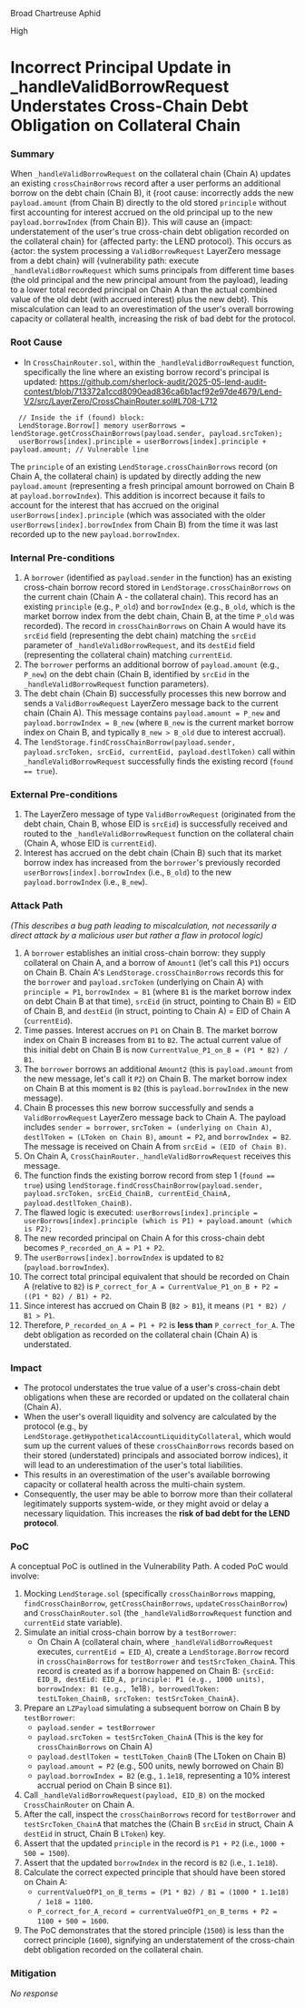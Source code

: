 Broad Chartreuse Aphid

High

# Incorrect Principal Update in _handleValidBorrowRequest Understates Cross-Chain Debt Obligation on Collateral Chain

### Summary

When `_handleValidBorrowRequest` on the collateral chain (Chain A) updates an existing `crossChainBorrows` record after a user performs an additional borrow on the debt chain (Chain B), it {root cause: incorrectly adds the new `payload.amount` (from Chain B) directly to the old stored `principle` without first accounting for interest accrued on the old principal up to the new `payload.borrowIndex` (from Chain B)}. This will cause an {impact: understatement of the user's true cross-chain debt obligation recorded on the collateral chain} for {affected party: the LEND protocol}. This occurs as {actor: the system processing a `ValidBorrowRequest` LayerZero message from a debt chain} will {vulnerability path: execute `_handleValidBorrowRequest` which sums principals from different time bases (the old principal and the new principal amount from the payload), leading to a lower total recorded principal on Chain A than the actual combined value of the old debt (with accrued interest) plus the new debt}. This miscalculation can lead to an overestimation of the user's overall borrowing capacity or collateral health, increasing the risk of bad debt for the protocol.


### Root Cause

- In `CrossChainRouter.sol`, within the `_handleValidBorrowRequest` function, specifically the line where an existing borrow record's principal is updated: https://github.com/sherlock-audit/2025-05-lend-audit-contest/blob/713372a1ccd8090ead836ca6b1acf92e97de4679/Lend-V2/src/LayerZero/CrossChainRouter.sol#L708-L712

```solidity
  // Inside the if (found) block:
  LendStorage.Borrow[] memory userBorrows = lendStorage.getCrossChainBorrows(payload.sender, payload.srcToken);
  userBorrows[index].principle = userBorrows[index].principle + payload.amount; // Vulnerable line
```

The `principle` of an existing `LendStorage.crossChainBorrows` record (on Chain A, the collateral chain) is updated by directly adding the new `payload.amount` (representing a fresh principal amount borrowed on Chain B at `payload.borrowIndex`). This addition is incorrect because it fails to account for the interest that has accrued on the original `userBorrows[index].principle` (which was associated with the older `userBorrows[index].borrowIndex` from Chain B) from the time it was last recorded up to the new `payload.borrowIndex`.

### Internal Pre-conditions

1.  A `borrower` (identified as `payload.sender` in the function) has an existing cross-chain borrow record stored in `LendStorage.crossChainBorrows` on the current chain (Chain A - the collateral chain). This record has an existing `principle` (e.g., `P_old`) and `borrowIndex` (e.g., `B_old`, which is the market borrow index from the debt chain, Chain B, at the time `P_old` was recorded). The record in `crossChainBorrows` on Chain A would have its `srcEid` field (representing the debt chain) matching the `srcEid` parameter of `_handleValidBorrowRequest`, and its `destEid` field (representing the collateral chain) matching `currentEid`.
2.  The `borrower` performs an additional borrow of `payload.amount` (e.g., `P_new`) on the debt chain (Chain B, identified by `srcEid` in the `_handleValidBorrowRequest` function parameters).
3.  The debt chain (Chain B) successfully processes this new borrow and sends a `ValidBorrowRequest` LayerZero message back to the current chain (Chain A). This message contains `payload.amount = P_new` and `payload.borrowIndex = B_new` (where `B_new` is the current market borrow index on Chain B, and typically `B_new > B_old` due to interest accrual).
4.  The `lendStorage.findCrossChainBorrow(payload.sender, payload.srcToken, srcEid, currentEid, payload.destlToken)` call within `_handleValidBorrowRequest` successfully finds the existing record (`found == true`).


### External Pre-conditions

1.  The LayerZero message of type `ValidBorrowRequest` (originated from the debt chain, Chain B, whose EID is `srcEid`) is successfully received and routed to the `_handleValidBorrowRequest` function on the collateral chain (Chain A, whose EID is `currentEid`).
2.  Interest has accrued on the debt chain (Chain B) such that its market borrow index has increased from the `borrower`'s previously recorded `userBorrows[index].borrowIndex` (i.e., `B_old`) to the new `payload.borrowIndex` (i.e., `B_new`).


### Attack Path

*(This describes a bug path leading to miscalculation, not necessarily a direct attack by a malicious user but rather a flaw in protocol logic)*
1.  A `borrower` establishes an initial cross-chain borrow: they supply collateral on Chain A, and a borrow of `Amount1` (let's call this `P1`) occurs on Chain B. Chain A's `LendStorage.crossChainBorrows` records this for the `borrower` and `payload.srcToken` (underlying on Chain A) with `principle = P1`, `borrowIndex = B1` (where `B1` is the market borrow index on debt Chain B at that time), `srcEid` (in struct, pointing to Chain B) = EID of Chain B, and `destEid` (in struct, pointing to Chain A) = EID of Chain A (`currentEid`).
2.  Time passes. Interest accrues on `P1` on Chain B. The market borrow index on Chain B increases from `B1` to `B2`. The actual current value of this initial debt on Chain B is now `CurrentValue_P1_on_B = (P1 * B2) / B1`.
3.  The `borrower` borrows an additional `Amount2` (this is `payload.amount` from the new message, let's call it `P2`) on Chain B. The market borrow index on Chain B at this moment is `B2` (this is `payload.borrowIndex` in the new message).
4.  Chain B processes this new borrow successfully and sends a `ValidBorrowRequest` LayerZero message back to Chain A. The payload includes `sender = borrower`, `srcToken = (underlying on Chain A)`, `destlToken = (LToken on Chain B)`, `amount = P2`, and `borrowIndex = B2`. The message is received on Chain A from `srcEid = (EID of Chain B)`.
5.  On Chain A, `CrossChainRouter._handleValidBorrowRequest` receives this message.
6.  The function finds the existing borrow record from step 1 (`found == true`) using `lendStorage.findCrossChainBorrow(payload.sender, payload.srcToken, srcEid_ChainB, currentEid_ChainA, payload.destlToken_ChainB)`.
7.  The flawed logic is executed: `userBorrows[index].principle = userBorrows[index].principle (which is P1) + payload.amount (which is P2);`
8.  The new recorded principal on Chain A for this cross-chain debt becomes `P_recorded_on_A = P1 + P2`.
9.  The `userBorrows[index].borrowIndex` is updated to `B2` (`payload.borrowIndex`).
10. The correct total principal equivalent that should be recorded on Chain A (relative to `B2`) is `P_correct_for_A = CurrentValue_P1_on_B + P2 = ((P1 * B2) / B1) + P2`.
11. Since interest has accrued on Chain B (`B2 > B1`), it means `(P1 * B2) / B1 > P1`.
12. Therefore, `P_recorded_on_A = P1 + P2` is **less than** `P_correct_for_A`. The debt obligation as recorded on the collateral chain (Chain A) is understated.


### Impact

* The protocol understates the true value of a user's cross-chain debt obligations when these are recorded or updated on the collateral chain (Chain A).
* When the user's overall liquidity and solvency are calculated by the protocol (e.g., by `LendStorage.getHypotheticalAccountLiquidityCollateral`, which would sum up the current values of these `crossChainBorrows` records based on their stored (understated) principals and associated borrow indices), it will lead to an underestimation of the user's total liabilities.
* This results in an overestimation of the user's available borrowing capacity or collateral health across the multi-chain system.
* Consequently, the user may be able to borrow more than their collateral legitimately supports system-wide, or they might avoid or delay a necessary liquidation. This increases the **risk of bad debt for the LEND protocol**.


### PoC

A conceptual PoC is outlined in the Vulnerability Path. A coded PoC would involve:
1.  Mocking `LendStorage.sol` (specifically `crossChainBorrows` mapping, `findCrossChainBorrow`, `getCrossChainBorrows`, `updateCrossChainBorrow`) and `CrossChainRouter.sol` (the `_handleValidBorrowRequest` function and `currentEid` state variable).
2.  Simulate an initial cross-chain borrow by a `testBorrower`:
    * On Chain A (collateral chain, where `_handleValidBorrowRequest` executes, `currentEid = EID_A`), create a `LendStorage.Borrow` record in `crossChainBorrows` for `testBorrower` and `testSrcToken_ChainA`. This record is created as if a borrow happened on Chain B: `{srcEid: EID_B, destEid: EID_A, principle: P1 (e.g., 1000 units), borrowIndex: B1 (e.g., `1e18`), borrowedlToken: testLToken_ChainB, srcToken: testSrcToken_ChainA}`.
3.  Prepare an `LZPayload` simulating a subsequent borrow on Chain B by `testBorrower`:
    * `payload.sender = testBorrower`
    * `payload.srcToken = testSrcToken_ChainA` (This is the key for `crossChainBorrows` on Chain A)
    * `payload.destlToken = testLToken_ChainB` (The LToken on Chain B)
    * `payload.amount = P2` (e.g., 500 units, newly borrowed on Chain B)
    * `payload.borrowIndex = B2` (e.g., `1.1e18`, representing a 10% interest accrual period on Chain B since `B1`).
4.  Call `_handleValidBorrowRequest(payload, EID_B)` on the mocked `CrossChainRouter` on Chain A.
5.  After the call, inspect the `crossChainBorrows` record for `testBorrower` and `testSrcToken_ChainA` that matches the (Chain B `srcEid` in struct, Chain A `destEid` in struct, Chain B `LToken`) key.
6.  Assert that the updated `principle` in the record is `P1 + P2` (i.e., `1000 + 500 = 1500`).
7.  Assert that the updated `borrowIndex` in the record is `B2` (i.e., `1.1e18`).
8.  Calculate the correct expected principle that should have been stored on Chain A:
    * `currentValueOfP1_on_B_terms = (P1 * B2) / B1 = (1000 * 1.1e18) / 1e18 = 1100`.
    * `P_correct_for_A_record = currentValueOfP1_on_B_terms + P2 = 1100 + 500 = 1600`.
9.  The PoC demonstrates that the stored principle (`1500`) is less than the correct principle (`1600`), signifying an understatement of the cross-chain debt obligation recorded on the collateral chain.


### Mitigation

_No response_